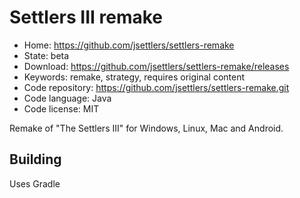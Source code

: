 # Settlers III remake

- Home: https://github.com/jsettlers/settlers-remake
- State: beta
- Download: https://github.com/jsettlers/settlers-remake/releases
- Keywords: remake, strategy, requires original content
- Code repository: https://github.com/jsettlers/settlers-remake.git
- Code language: Java
- Code license: MIT

Remake of "The Settlers III" for Windows, Linux, Mac and Android.

## Building

Uses Gradle

